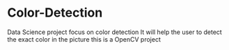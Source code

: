# Color-Detection
Data Science project focus on color detection
It will help the user to detect the exact color in the picture
this is a OpenCV project